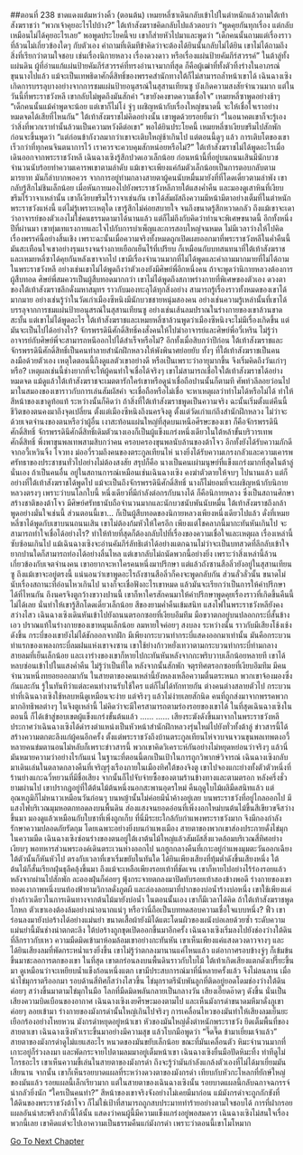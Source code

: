 ##ตอนที่ 238 ชาดแดงแต้มหว่างคิ้ว (ตอนต้น)
เหมยหลี่ซาเดินกลับเข้าไปในตำหนักแล้วถามใต้เท้าสังฆราชว่า “พวกเจ้าคุยอะไรไปบ้าง?”
ใต้เท้าสังฆราชคิดกลับไปแล้วตอบว่า “พูดคุยกันทุกเรื่อง แต่กลับเหมือนไม่ได้คุยอะไรเลย”
พอพูดประโยคนี้จบ เขาก็ส่ายหัวไปมาและพูดว่า “เด็กคนนั้นถามแต่เรื่องราวที่ล้วนไม่เกี่ยวข้องใดๆ กับตัวเอง คำถามที่เดิมทีข้าคิดว่าจะต้องได้ยินนั้นกลับไม่ได้ยิน เขาไม่ได้ถามถึงสิ่งที่เรียกว่าตามใจชอบ เช่นเรื่องนิกายหลวง เรื่องดวงดาว หรือเรื่องแผ่นป้ายคัมภีร์สวรรค์”
ในต้าลู่ทั้งแผ่นดิน ผู้ที่อ่านแก้แผ่นป้ายคัมภีร์สวรรค์ที่ทรงอำนาจมากที่สุด ก็คือผู้เฒ่าที่ทั้งตัวทิ้งร่างในอาภรณ์ขุนนางไปแล้ว แม้จะเป็นเทพธิดาศักดิ์สิทธิ์ของพรรคสำนักทางใต้ก็ไม่สามารถล้ำหน้าเขาได้ เฉินฉางเซิงเกิดการบรรลุบางอย่างจากการชมแผ่นป้ายอนุสรณ์ในสุสานเทียนซู บังเกิดความสงสัยจำนวนมาก แต่ในวันนี้ที่พระราชวังหลี เขากลับไม่พูดถึงมันสักคำ
“เขายังคงขาดความเชื่อใจ” เหมยหลี่ซาพูดอย่างช้าๆ
“เด็กคนนั้นแม้คำพูดจะน้อย แต่เขาก็ไม่โง่ จู่ๆ เผชิญหน้ากับเรื่องใหญ่ขนาดนี้ จะให้เชื่อใจเราอย่างหมดจดได้เสียที่ไหนกัน”
ใต้เท้าสังฆราชไม่คิดอย่างนั้น เขาพูดด้วยรอยยิ้มว่า “ในอนาคตเขาก็จะรู้เอง ว่าสิ่งที่พวกเราทำนั้นล้วนเป็นความหวังดีต่อเขา”
พอได้ยินประโยคนี้ เหมยหลี่ซาเงียบขรึมไปสักพัก ก่อนจะขึ้นพูดว่า “แต่ก่อนข้ากังวลมากว่าเขาจะเติบใหญ่ช้าเกินไป แต่ตอนนี้ดูๆ แล้ว การเติบโตของเขาเร็วกว่าที่ทุกคนจินตนาการไว้ เราควรจะควบคุมสักหน่อยหรือไม่?”
ใต้เท้าสังฆราชไม่ได้พูดอะไรเมื่อเดินออกจากพระราชวังหลี เฉินฉางเซิงรู้สึกปวดเอวเล็กน้อย ก่อนหน้านี้ที่อยู่บนถนนเสินมีนักบวชจำนวนนับร้อยทำความเคารพเขาตามลำดับ แม้เขาจะเพียงแค่ก้มตัวเล็กน้อยเป็นการตอบกลับตามมารยาท มันก็ลำบากพอควร
จากการอยู่ท่ามกลางสายตาผู้คนนับหมื่นมายังที่ที่โดดเดี่ยวตามลำพัง เขากลับรู้สึกไม่ชินเล็กน้อย เมื่อหันกายมองไปยังพระราชวังหลีภายใต้แสงค่ำคืน และมองดูเสาหินที่เงียบขรึมไร้วาจาเหล่านั้น เขาก็เงียบขรึมไร้วาจาเช่นกัน เขาได้สัมผัสถึงความมีหน้ามีตาอย่างเต็มที่ในตำหนักพระราชวังแห่งนี้ แต่ไม่รู้เพราะเหตุใด เขารู้สึกไม่ค่อยสบายใจ จนถึงขนาดรู้สึกหวาดกลัว
ถึงแม้เขาจะเดาว่าอาจารย์ของตัวเองไม่ใช่คนธรรมดามาได้นานแล้ว แต่ก็ไม่ถึงกับคิดว่าท่านจะพิเศษขนาดนี้ อีกทั้งหนึ่งปีที่ผ่านมา เขาทุ่มเทแรงกายและใจไปกับการบำเพ็ญและการสอบใหญ่จนหมด ไม่มีเวลาว่างให้ไปคิดเรื่องพรรค์นี้อย่างสิ้นเชิง เพราะฉะนั้นเมื่อความจริงทั้งหมดถูกเปิดเผยออกมาที่พระราชวังหลีในค่ำคืนนี้ มันสะเทือนใจเขาอย่างรุนแรงจนร่างกายเยือกเย็นไร้ที่เปรียบ
ก็เหมือนกับบทสนทนาที่ใต้เท้าสังฆราชและเหมยหลี่ซาได้คุยกันหลังเขาจากไป เขามีเรื่องจำนวนมากที่ไม่ได้พูดและคำถามมากมายที่ไม่ได้ถามในพระราชวังหลี อย่างเช่นเขาไม่ได้พูดถึงว่าตัวเองยังมีศิษย์พี่อีกหนึ่งคน ถ้าจะพูดว่านิกายหลวงต้องการผู้สืบทอด ศิษย์พี่สมควรเป็นผู้สืบทอดมากกว่า เขาไม่ได้พูดถึงสภาพร่างกายที่พิเศษของตัวเอง ดวงตาของใต้เท้าสังฆราชลึกดั่งมหาสมุทร ราวกับมองทะลุได้ทุกสิ่งอย่าง สามารถรู้เรื่องราวทั้งหมดของเขาได้มากมาย อย่างเช่นรู้ว่าในวัดเก่าเมืองซีหนิงมีนักบวชชายหนุ่มสองคน อย่างเช่นความรู้เหล่านั้นที่เขาได้บรรลุจากการชมแผ่นป้ายอนุสรณ์ในสุสานเทียนซู อย่างเช่นเส้นลมปราณในร่างกายของเขาล้วนขาดสะบั้น แต่เขาไม่ได้พูดอะไร
ใต้เท้าสังฆราชและเหมยหลี่ซาล้วนพูดว่าเมืองซีหนิงจะไม่มีเรื่องเกิดขึ้น แต่มันจะเป็นไปได้อย่างไร? จักรพรรดินีศักดิ์สิทธิ์คงสั่งคนให้ไปฆ่าอาจารย์และศิษย์พี่อวี๋เหริน ไม่รู้ว่าอาจารย์กับศิษย์พี่จะสามารถหนีออกไปได้สำเร็จหรือไม่? อีกทั้งเมื่อสิบกว่าปีก่อน ใต้เท้าสังฆราชและจักรพรรดินีศักดิ์สิทธิ์เป็นคนทำลายสำนักฝึกหลวงให้พังพินาศย่อยยับ ทั้งๆ ที่ใต้เท้าสังฆราชเป็นคนลงมือด้วยตัวเอง เหตุใดตอนนี้ถึงดูแลตัวเขาอย่างดี หรือเป็นเพราะว่าอายุมากขึ้น จึงเริ่มคิดถึงวันเก่าๆ หรือ? เหตุผลเช่นนี้ช่างยากที่จะให้ผู้คนทำใจเชื่อได้จริงๆ เขาไม่สามารถเชื่อใจใต้เท้าสังฆราชได้อย่างหมดจด แม้ดูแล้วใต้เท้าสังฆราชจะเมตตารักใคร่เขาหรือดูน่าเชื่อถือปานนั้นก็ตามที
ศัพท์วลีลอยว่อนไปมาในสมองของเขาราวกับการเล่นสัมผัสคำ จะเชื่อถือหรือไม่เชื่อ จะหาเหตุผลว่าทำไมได้หรือไม่ได้ ทำให้สีหน้าของเขาดูท้อแท้ ระหว่างนั้นก็คิดว่า ถ้าสิ่งที่ใต้เท้าสังฆราชพูดเป็นความจริง ฉะนั้นเริ่มตั้งแต่คืนนี้ ชีวิตของตนคงมาถึงจุดเปลี่ยน
ตั้งแต่เมืองซีหนิงถึงนครจิงตู ตั้งแต่วัดเก่าแก่ถึงสำนักฝึกหลวง ไม่ว่าจะด้วยเจตจำนงของตนหรือว่าผู้อื่น เงาสะท้อนแผ่นใหญ่ที่สุดบนเหนือศีรษะของเขา ก็คือจักรพรรดินีศักดิ์สิทธิ์
จักรพรรดินีศักดิ์สิทธิ์เดิมตัวนางเองก็เป็นผู้แข็งแกร่งหนึ่งเดียวในใต้หล้าขั้นบริวารเทพศักดิ์สิทธิ์ พึ่งพาขุนพลเทพสามสิบกว่าคน ครอบครองขุนพลนับล้านของต้าโจว อีกทั้งยังได้รับความภักดีจากอวี้เหวินจิ้ง โจวทง ม่ออวี่รวมถึงคนของตระกูลเทียนไห่ นางยิ่งได้รับความเกรงกลัวและความเคารพศรัทธาของประชาชนทั่วไปอย่างไม่ต้องสงสัย สรุปก็คือ นางเป็นคนเผ่ามนุษย์ที่แข็งแกร่งมากที่สุดในต้าลู่นั่นเอง
ถ้าเป็นคนอื่น อยู่ในสถานการณ์เหมือนเช่นเฉินฉางเซิง คงฆ่าตัวตายให้จบๆ ไปนานแล้ว
แต่ก็อย่างที่ใต้เท้าสังฆราชได้พูดไป แม้จะเป็นถึงจักรพรรดินีศักดิ์สิทธิ์ นางก็ไม่ยอมที่จะเผชิญหน้ากับนิกายหลวงตรงๆ เพราะว่าบนโลกใบนี้ หนึ่งเดียวที่มีกำลังต่อกรกับนางได้ ก็คือนิกายหลวง ซึ่งเป็นสถานศึกษาสร้างชาติของต้าโจว มีศิษย์ศรัทธานับถือจำนวนมากและนักบวชนับพันนับหมื่น ใต้เท้าสังฆราชถึงกล้าพูดอย่างมั่นใจเช่นนี้
ส่วนตอนนี้เขา... ก็เป็นผู้สืบทอดของนิกายหลวงเพียงหนึ่งเดียวไปแล้ว
ดั่งที่เหมยหลี่ซาได้พูดกับเขาบนนถนนเสิน เขาไม่ต้องก้มหัวให้ใครอีก
เพียงแต่โชคลาภนี้มากะทันหันเกินไป จะสามารถทำใจเชื่อได้อย่างไร?
ทำให้ท้ายที่สุดก็ต้องกลับไปที่เรื่องของความเชื่อใจและเหตุผล
เรื่องเหล่านี้ซับซ้อนเกินไป แม้เฉินฉางเซิงจะอ่านคัมภีร์ลัทธิเต๋าได้อย่างแตกฉานไม่ว่าจะเป็นบทสวดที่ลึกลับเข้าใจยากปานใดก็สามารถท่องได้อย่างลื่นไหล แต่เขากลับไม่ถนัดพวกนี้อย่างยิ่ง
เพราะว่าสิ่งเหล่านี้ล้วนเกี่ยวข้องกับเจตจำนงคน
เขาอยากจะหาใครคนหนึ่งมาปรึกษา แต่แล้วถังซานสือลิ่วยังอยู่ในสุสานเทียนซู ถึงแม้เขาจะอยู่ตรงนี้ แน่นอนว่าเขาพูดอะไรถังซานสือลิ่วก็คงจะพูดกลับกัน ส่วนลั่วลั่วนั้น ขนาดไม่นับเรื่องสถานะที่อ่อนไหวเกินไป นางก็จะเชื่อฟังอะไรเขาหมด แล้วมันจะเรียกว่าเป็นการให้คำปรึกษาได้ที่ไหนกัน
ถึงนครจิงตูกว้างขวางปานนี้ เขาก็หาใครสักคนมาให้คำปรึกษาพูดคุยเรื่องราวที่เกิดขึ้นคืนนี้ไม่ได้เลย นั่นทำให้เขารู้สึกโดดเดี่ยวเล็กน้อย
สีของยามค่ำคืนเข้มสนิท แสงไฟในพระราชวังหลียังคงสว่างไสว เฉินฉางเซิงเดินหันเข้าไปยังถนนตรอกซอยที่เงียบอึมทึม มือขวาตกอยู่บนปลอกกระบี่สั้นข้างเอว
ปราณแท้ในร่างกายของเขาหมุนเล็กน้อย ลมหายใจค่อยๆ สงบลง
ระหว่างนั้น ราวกับมีเสียงโช้งเช้งดังขึ้น กระบี่ของเขายังไม่ได้ชักออกจากฝัก มีเพียงกระบวนท่ากระบี่แสดงออกมาเท่านั้น
มันคือกระบวนท่าแรกของเพลงกระบี่ลมฝนแห่งเขาจงซาน
เขาใช้ย่างก้าวหยั่งเทวาตามกระบวนท่ากระบี่ท่ามกลางสายลมที่เย็นเล็กน้อย และเงาร่างของเขาก็หายไปกะทันหันหลังจากกะพริบวาบเล็กน้อยหลายที เขาได้หลบซ่อนเข้าไปในแสงค่ำคืน ไม่รู้ว่าเป็นที่ใด
หลังจากนั้นสักพัก จตุรทิศตรอกซอยที่เงียบอึมทึม มีคนจำนวนหนึ่งทยอยออกมากัน
ในสายตาของคนเหล่านี้ยังหลงเหลือความตื่นตระหนก
พวกเขาจ้องมองซึ่งกันและกัน รู้ในทันทีว่าแต่ละคนทำงานรับใช้ใคร แต่ก็ไม่ได้ทักทายกัน ต่างคนต่างสลายตัวไป
กระบวนท่าที่เฉินฉางเซิงใช้หลบหนีดูเหมือนจะง่าย แต่จริงๆ แล้วไม่ง่ายเลยสักนิด
คนที่ถูกส่งมาจากพรรคพวกมากอิทธิพลต่างๆ ในจิงตูเหล่านี้ ไม่คิดว่าจะมีใครสามารถตามร่องรอยของเขาได้
ในที่สุดเฉินฉางเซิงในตอนนี้ ก็ได้เข้าสู่ขอบเขตผู้แข็งแกร่งขั้นต้นแล้ว
......
......
เสียงระฆังดังขึ้นมาจากในพระราชวังหลี ประกาศว่าเฉินฉางเซิงได้ดำรงตำแหน่งเป็นหัวหน้าสำนักฝึกหลวงรุ่นใหม่ไปยังทั่วทั้งต้าลู่ ข่าวสารนี้ได้สร้างความตกตะลึงแก่ผู้คนอีกครั้ง
ตั้งแต่พระราชวังถึงบ้านตระกูลเทียนไห่จวบจนจวนขุนพลเทพตงอวี้ หลายคนข่มตานอนไม่หลับก็เพราะข่าวสารนี้ พวกเขาคิดวิเคราะห์กันอย่างไม่หยุดหย่อนว่าจริงๆ แล้วนี่มันหมายความว่าอย่างไรกันแน่
ในฐานะที่ตอนนี้ตกเป็นเป้าในการถูกวิพากษ์วิจารณ์ เฉินฉางเซิงกลับมาเดินเล่นในตลาดกลางคืนที่เจริญรุ่งเรืองภายในเมืองทิศใต้ของจิงตู
เขาไปจองแกะย่างทั้งตัวตัวหนึ่งที่ร้านย่างแกะฉวี่หยวนที่มีชื่อเสียง จากนั้นก็ไปจับจ่ายซื้อของตามร้านข้างทางและตามตรอก
หลังครึ่งชั่วยามผ่านไป เขาปรากฏอยู่ที่ใต้ต้นไม้ต้นหนึ่งนอกสะพานอุดรใหม่
คืนฤดูใบไม้ผลิมืดสนิทแล้ว แต่อุณหภูมิก็ไม่หนาวเหมือนวันก่อนๆ บนหญ้านั้นไม่ค่อยมีน้ำค้างอยู่เลย
บนพระราชวังที่อยู่ไกลออกไป มีแสงไฟบริเวณมุมหอตกทอดลงบนพื้นดิน ส่องแสงจนยอดอ่อนที่เพิ่งงอกใหม่บนต้นไม้ขึ้นสีเขียวขจีสว่างขึ้นมา มองดูแล้วเหมือนกับใบชาที่เพิ่งถูกเก็บ
ที่นี่มีระยะใกล้กับกำแพงพระราชวังมาก จึงมีกองกำลังรักษาความปลอดภัยรัดกุม โดยเฉพาะอย่างยิ่งบนกำแพงเมือง สายตาของพวกเขาส่องประกายดั่งไข่มุกในความมืด
เฉินฉางเซิงซ่อนร่างของตนอยู่ใต้เงาต้นไม้ใหญ่แล้วสัมผัสสิ่งแวดล้อมบริเวณสี่ทิศอย่างเงียบๆ พอทหารส่วนพระองค์เดินตระเวนห่างออกไป นกฮูกกลางคืนที่เกาะอยู่กำแพงมุมตะวันออกเฉียงใต้ตัวนั้นก็หันหัวไป ตรงกับเวลาที่เขาเริ่มขยับในทันใด ได้ยินเพียงเสียงที่ทุ้มต่ำดังขึ้นเสียงหนึ่ง ใต้ต้นไม้ก็สั่นเรียกฝุ่นธุลีคลุ้งขึ้นมา ถึงแม้จะเหลือเพียงรอยเท้าที่ชัดเจน เขาก็หายไปอย่างไร้ร่องรอยแล้ว
หลังจากผ่านไปสักพัก ละอองฝุ่นก็ค่อยๆ ฟุ้งกระจายตกลงมาปิดทับรอยเท้าสองข้างพอดี
ร่างกายของเขาทอดเงาภาพหนึ่งบนท้องฟ้ายามวิกาลดั่งภูตผี และล่องลอยมาที่ปากของบ่อน้ำร้างบ่อหนึ่ง
เขาใช้เพียงแค่ย่างก้าวเดียวในการเดินทางจากต้นไม้มายังบ่อน้ำ
ในตอนนั้นเอง เขาก็มีเวลาได้คิด ถ้าใต้เท้าสังฆราชพูดโกหก ตัวเขาเองต้องล้มอย่างน่าอนาถแน่ๆ หรือว่านี่ถือเป็นบททดสอบความเชื่อใจแบบหนึ่ง?
ฟิ้ว
เขาร่อนลงมายังบ่อร้างได้อย่างแม่นยำ ขนาดเสื้อผ้ายังมิได้แตะโดนผิวของผนังบ่อเลยด้วยซ้ำ
ระดับความแม่นยำนี้มันช่างน่าตกตะลึง
ใต้บ่อร้างถูกขุดเปิดออกขึ้นมาอีกครั้ง
เฉินฉางเซิงเริ่มลงไปยังช่องว่างใต้ดินที่ลึกราวกับเหว
ความมืดมิดเข้ามาห้อมล้อมเขาอย่างกะทันหัน เขาเห็นเพียงแค่แสงดวงดาวจางๆ และได้ยินเสียงลมที่พัดกระหน่ำแรงยิ่งขึ้น
เขาไม่รู้ว่าตกลงมานานแค่ไหนแล้ว แต่อากาศรอบข้างจู่ๆ ก็เข้มข้นขึ้นมาชะลอการตกของเขา
ในที่สุด เขาตกร่อนลงบนพื้นดินราวกับใบไม้ ใต้เท้าเกิดเสียงแตกดังเปรี๊ยะขึ้นมา ดูเหมือนว่าจะเหยียบน้ำแข็งก้อนหนึ่งแตก
เขามีประสบการณ์มาที่นี่หลายครั้งแล้ว จึงไม่ลนลาน เมื่อนำไข่มุกราตรีออกมา รอบด้านสี่ทิศก็สว่างไสวขึ้น
ไข่มุกราตรีนับพันลูกที่ติดอยู่ยอดโดมช่องว่างใต้ดินค่อยๆ สว่างขึ้นมาตามไข่มุกในมือ โลกที่มืดมิดพลันกลายเป็นกลางวัน
เสียงเอี๊ยดอ๊าดๆ ดังขึ้น นั่นเป็นเสียงความบิดเบือนของอากาศ
เฉินฉางเซิงเงยศีรษะมองตามไป และเห็นมังกรดำขนาดมหึมาดั่งภูเขา ค่อยๆ ลอยเข้ามา
ร่างกายของมังกรดำนั้นใหญ่เกินไปจริงๆ การเคลื่อนไหวของมันทำให้เสียงลมเย็นยะเยือกร้องอย่างโหยหวน
มังกรดำหยุดอยู่หน้าเขา หัวของมันใหญ่ดั่งตำหนักพระราชวัง ยึดเต็มพื้นที่ของสายตาเขา
เฉินฉางเซิงหัวเราะขึ้นมาอย่างมีความสุข แล้วโบกมือพูดว่า “จี๊ดจี๊ด ข้ามาเยี่ยมเจ้าแล้ว”
สายตาของมังกรดำดูไม่แยแสอะไร หนวดของมันขยับเล็กน้อย
ขณะที่มันเคลื่อนตัว หิมะจำนวนมากที่เกาะอยู่ก็ร่วงลงมา และพัดกระจายไปตามลมมาอยู่เต็มหน้าเขา
เฉินฉางเซิงยื่นมือปัดหิมะทิ้ง ท่าทีดูไม่โกรธอะไร
เขาเห็นความขี้เล่นในสายตาของมังกรดำ ถึงจะรู้ว่ามันกำลังแกล้งตัวเองที่ไม่ได้มาเยี่ยมมันเสียนาน
จากนั้น เขาก็เห็นรอยบาดแผลที่ระหว่างดวงตาของมังกรดำ
เทียบกับหัวกะโหลกที่ยักษ์ใหญ่ของมันแล้ว รอยแผลนี้เล็กเรียวมาก
แต่ในสายตาของเฉินฉางเซิงนั้น รอยบาดแผลนี้กลับฉกาจฉกรรจ์น่ากลัวยิ่งนัก
“ใครเป็นคนทำ?” สีหน้าของเขาจริงจังอย่างไม่เคยมีมาก่อน
แม้มังกรดำจะถูกกักขังที่ใต้ดินของพระราชวังต้าโจว ก็ไม่ใช่เป้าที่สามารถถูกสบประมาททำร้ายอย่างตามใจชอบได้
การที่ฝากรอยแผลอันน่าสะพรึงกลัวนี้ได้นั้น แสดงว่าคนผู้นี้มีความแข็งแกร่งอยู่พอสมควร
เฉินฉางเซิงไม่สนใจเรื่องพวกนี้เลย เขาคิดแต่จะไปเอาความเป็นธรรมคืนแก่มังกรดำ
เพราะว่าตอนนี้เขาโมโหมาก


[Go To Next Chapter]( ./241.md)